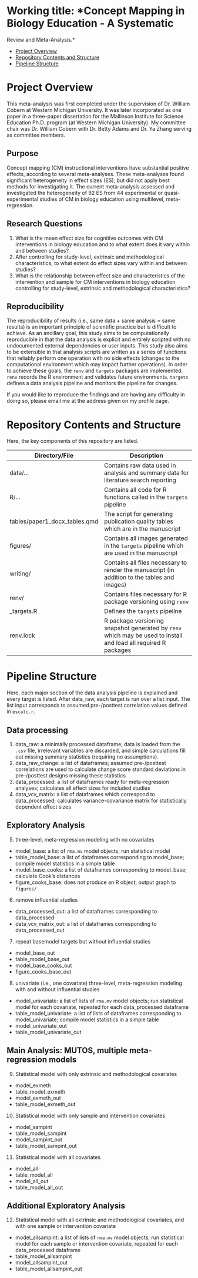 # Working title: *Concept Mapping in Biology Education - A Systematic
Review and Meta-Analysis.*


- [Project Overview](#project-overview)
- [Repository Contents and
  Structure](#repository-contents-and-structure)
- [Pipeline Structure](#pipeline-structure)

# Project Overview

This meta-analysis was first completed under the supervision of
Dr. William Cobern at Western Michigan University. It was later
incorporated as one paper in a three-paper dissertation for the
Mallinson Institute for Science Education Ph.D. program (at Western
Michigan University). My committee chair was Dr. William Cobern with
Dr. Betty Adams and Dr. Ya Zhang serving as committee members.

## Purpose

Concept mapping (CM) instructional interventions have substantial
positive effects, according to several meta-analyses. These
meta-analyses found significant heterogeneity in effect sizes (ES), but
did not apply best methods for investigating it. The current
meta-analysis assessed and investigated the heterogeneity of 92 ES from
44 experimental or quasi-experimental studies of CM in biology education
using multilevel, meta-regression.

## Research Questions

1.  What is the mean effect size for cognitive outcomes with CM
    interventions in biology education and to what extent does it vary
    within and between studies?
2.  After controlling for study-level, extrinsic and methodological
    characteristics, to what extent do effect sizes vary within and
    between studies?
3.  What is the relationship between effect size and characteristics of
    the intervention and sample for CM interventions in biology
    education controlling for study-level, extrinsic and methodological
    characteristics?

## Reproducibility

The reproducibility of results (i.e., same data + same analysis = same
results) is an important principle of scientific practice but is
difficult to achieve. As an ancillary goal, this study aims to be
computationally reproducible in that the data analysis is explicit and
entirely scripted with no undocumented external dependencies or user
inputs. This study also aims to be extensible in that analysis scripts
are written as a series of functions that reliably perform one operation
with no side effects (changes to the computational environment which may
impact further operations). In order to achieve these goals, the `renv`
and `targets` packages are implemented. `renv` records the R environment
and validates future environments. `targets` defines a data analysis
pipeline and monitors the pipeline for changes.

If you would like to reproduce the findings and are having any
difficulty in doing so, please email me at the address given on my
profile page.

# Repository Contents and Structure

Here, the key components of this repository are listed.

| Directory/File | Description |
|----|----|
| data/… | Contains raw data used in analysis and summary data for literature search reporting |
| R/… | Contains all code for R functions called in the `targets` pipeline |
| tables/paper1_docx_tables.qmd | The script for generating publication quality tables which are in the manuscript |
| figures/ | Contains all images generated in the `targets` pipeline which are used in the manuscript |
| writing/ | Contains all files necessary to render the manuscript (in addition to the tables and images) |
| renv/ | Contains files necessary for R package versioning using `renv` |
| \_targets.R | Defines the `targets` pipeline |
| renv.lock | R package versioning snapshot generated by `renv` which may be used to install and load all required R packages |

# Pipeline Structure

Here, each major section of the data analysis pipeline is explained and
every target is listed. After data_raw, each target is run over a list
input. The list input corresponds to assumed pre-/posttest correlation
values defined in `escalc.r`.

## Data processing

1.  data_raw: a minimally processed dataframe; data is loaded from the
    `.csv` file, irrelevant variables are discarded, and simple
    calculations fill out missing summary statistics (requiring no
    assumptions).
2.  data_raw_change: a list of dataframes; assumed pre-/posttest
    correlations are used to calculate change score standard deviations
    in pre-/posttest designs missing these statistics
3.  data_processed: a list of dataframes ready for meta-regression
    analyses; calculates all effect sizes for included studies
4.  data_vcv_matrix: a list of dataframes which correspond to
    data_processed; calculates variance-covariance matrix for
    statistically dependent effect sizes

## Exploratory Analysis

5.  three-level, meta-regression modeling with no covariates

- model_base: a list of `rma.mv` model objects; run statistical model
- table_model_base: a list of dataframes corresponding to model_base;
  compile model statistics in a simple table
- model_base_cooks: a list of dataframes corresponding to model_base;
  calculate Cook’s distances
- figure_cooks_base: does not produce an R object; output graph to
  `figures/`

6.  remove influential studies

- data_processed_out: a list of dataframes corresponding to
  data_processed
- data_vcv_matrix_out: a list of dataframes corresponding to
  data_processed_out

7.  repeat basemodel targets but without influential studies

- model_base_out
- table_model_base_out
- model_base_cooks_out
- figure_cooks_base_out

8.  univariate (i.e., one covariate) three-level, meta-regression
    modeling with and without influential studies

- model_univariate: a list of lists of `rma.mv` model objects; run
  statistical model for each covariate, repeated for each data_processed
  dataframe
- table_model_univariate: a list of lists of dataframes corresponding to
  model_univariate; compile model statistics in a simple table
- model_univariate_out
- table_model_univariate_out

## Main Analysis: MUTOS, multiple meta-regression models

9.  Statistical model with only extrinsic and methodological covariates

- model_exmeth
- table_model_exmeth
- model_exmeth_out
- table_model_exmeth_out

10. Statistical model with only sample and intervention covariates

- model_sampint
- table_model_sampint
- model_sampint_out
- table_model_sampint_out

11. Statistical model with all covariates

- model_all
- table_model_all
- model_all_out
- table_model_all_out

## Additional Exploratory Analysis

12. Statistical model with all extrinsic and methodological covariates,
    and with one sample or intervention covariate

- model_allsampint: a list of lists of `rma.mv` model objects; run
  statistical model for each sample or intervention covariate, repeated
  for each data_processed dataframe
- table_model_allsampint
- model_allsampint_out
- table_model_allsampint_out
